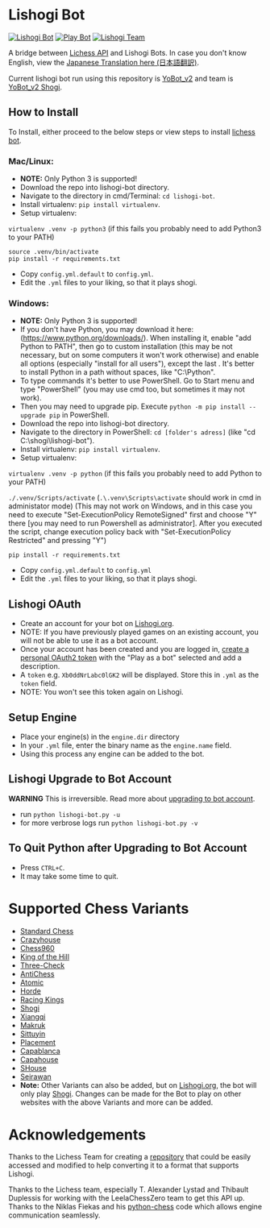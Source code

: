 # Lishogi Bot

[![Lishogi Bot](https://img.shields.io/badge/YoBot_v2-%40Lishogi_Bot-blue.svg)](https://lishogi.org/@/YoBot_v2)
[![Play Bot](https://img.shields.io/badge/Play_Bot-%40Lishogi-blue.svg)](https://lishogi.org/?user=YoBot_v2#friend)
[![Lishogi Team](https://img.shields.io/badge/Lishogi_Team-%40Team-blue.svg)](https://lishogi.org/team/yobot_v2-shogi)

A bridge between [Lichess API](https://lichess.org/api#tag/Chess-Bot) and Lishogi Bots. In case you don't know English, view the [Japanese Translation here (日本語翻訳)](https://github.com/TheYoBots/Lishogi-Bot/wiki/Japanese-Translation).

Current lishogi bot run using this repository is [YoBot_v2](https://lishogi.org/@/YoBot_v2) and team is [YoBot_v2 Shogi](https://lishogi.org/team/yobot_v2-shogi).

## How to Install

To Install, either proceed to the below steps or view steps to install [lichess bot](https://github.com/ShailChoksi/lichess-bot).

### Mac/Linux:
- **NOTE:** Only Python 3 is supported!
- Download the repo into lishogi-bot directory.
- Navigate to the directory in cmd/Terminal: `cd lishogi-bot`.
- Install virtualenv: `pip install virtualenv`.
- Setup virtualenv:

`virtualenv .venv -p python3` (if this fails you probably need to add Python3 to your PATH)
```
source .venv/bin/activate
pip install -r requirements.txt
```
- Copy `config.yml.default` to `config.yml`.
- Edit the `.yml` files to your liking, so that it plays shogi.

### Windows:
- **NOTE:** Only Python 3 is supported!
- If you don't have Python, you may download it here: (https://www.python.org/downloads/). When installing it, enable "add Python to PATH", then go to custom installation (this may be not necessary, but on some computers it won't work otherwise) and enable all options (especially "install for all users"), except the last . It's better to install Python in a path without spaces, like "C:\Python\".
- To type commands it's better to use PowerShell. Go to Start menu and type "PowerShell" (you may use cmd too, but sometimes it may not work).
- Then you may need to upgrade pip. Execute `python -m pip install --upgrade pip` in PowerShell.
- Download the repo into lishogi-bot directory.
- Navigate to the directory in PowerShell: `cd [folder's adress]` (like "cd C:\shogi\lishogi-bot").
- Install virtualenv: `pip install virtualenv`.
- Setup virtualenv:

`virtualenv .venv -p python` (if this fails you probably need to add Python to your PATH)

`./.venv/Scripts/activate` (`.\.venv\Scripts\activate` should work in cmd in administator mode) (This may not work on Windows, and in this case you need to execute "Set-ExecutionPolicy RemoteSigned" first and choose "Y" there [you may need to run Powershell as administrator]. After you executed the script, change execution policy back with "Set-ExecutionPolicy Restricted" and pressing "Y")

`pip install -r requirements.txt`
- Copy `config.yml.default` to `config.yml`
- Edit the `.yml` files to your liking, so that it plays shogi.

## Lishogi OAuth
- Create an account for your bot on [Lishogi.org](https://lishogi.org/signup).
- NOTE: If you have previously played games on an existing account, you will not be able to use it as a bot account.
- Once your account has been created and you are logged in, [create a personal OAuth2 token](https://lishogi.org/account/oauth/token/create) with the "Play as a bot" selected and add a description.
- A `token` e.g. `Xb0ddNrLabc0lGK2` will be displayed. Store this in `.yml` as the `token` field.
- NOTE: You won't see this token again on Lishogi.


## Setup Engine
- Place your engine(s) in the `engine.dir` directory
- In your `.yml` file, enter the binary name as the `engine.name` field.
- Using this process any engine can be added to the bot.


## Lishogi Upgrade to Bot Account
**WARNING** This is irreversible. Read more about [upgrading to bot account](https://lichess.org/api#operation/botAccountUpgrade).
- run `python lishogi-bot.py -u`
- for more verbrose logs run `python lishogi-bot.py -v`

## To Quit Python after Upgrading to Bot Account
- Press `CTRL+C`.
- It may take some time to quit.

# Supported Chess Variants
- [Standard Chess](https://www.pychess.org/variant/chess)
- [Crazyhouse](https://lichess.org/variant/crazyhouse)
- [Chess960](https://lichess.org/variant/chess960)
- [King of the Hill](https://lichess.org/variant/kingOfTheHill)
- [Three-Check](https://lichess.org/variant/threeCheck)
- [AntiChess](https://lichess.org/variant/antichess)
- [Atomic](https://lichess.org/variant/atomic)
- [Horde](https://lichess.org/variant/horde)
- [Racing Kings](https://lichess.org/variant/racingKings)
- [Shogi](https://www.pychess.org/variant/shogi)
- [Xiangqi](https://www.pychess.org/variant/xiangqi)
- [Makruk](https://www.pychess.org/variant/makruk)
- [Sittuyin](https://www.pychess.org/variant/sittuyin)
- [Placement](https://www.pychess.org/variant/placement)
- [Capablanca](https://www.pychess.org/variant/capablanca)
- [Capahouse](https://www.pychess.org/variant/capahouse)
- [SHouse](https://www.pychess.org/variant/shouse)
- [Seirawan](https://www.pychess.org/variant/seirawan)
- **Note:** Other Variants can also be added, but on [Lishogi.org](https://lishogi.org/), the bot will only play [Shogi](https://www.pychess.org/variant/shogi). Changes can be made for the Bot to play on other websites with the above Variants and more can be added.

# Acknowledgements
Thanks to the Lichess Team for creating a [repository](https://github.com/ShailChoksi/lichess-bot) that could be easily accessed and modified to help converting it to a format that supports Lishogi.

Thanks to the Lichess team, especially T. Alexander Lystad and Thibault Duplessis for working with the LeelaChessZero team to get this API up. Thanks to the Niklas Fiekas and his [python-chess](https://github.com/niklasf/python-chess) code which allows engine communication seamlessly.
